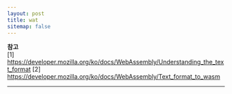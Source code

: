 ```yaml
---
layout: post
title: wat
sitemap: false
---
```


**참고**  
[1] <https://developer.mozilla.org/ko/docs/WebAssembly/Understanding_the_text_format>
[2] <https://developer.mozilla.org/ko/docs/WebAssembly/Text_format_to_wasm>
* * *  
